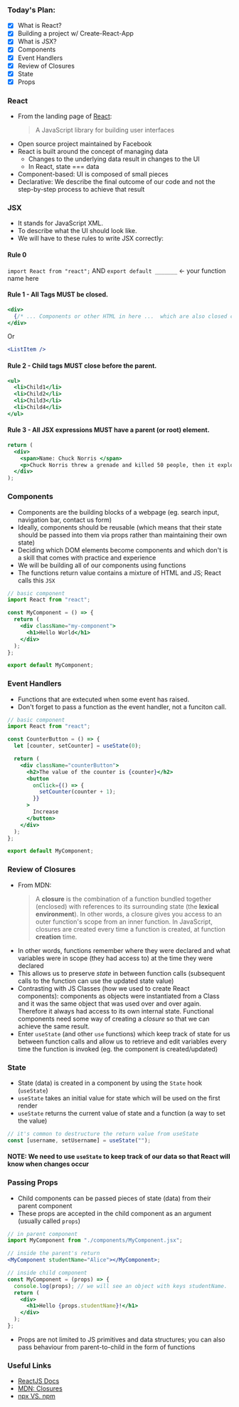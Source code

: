 ### Today's Plan:

- [x] What is React?
- [x] Building a project w/ Create-React-App
- [x] What is JSX?
- [x] Components
- [x] Event Handlers
- [x] Review of Closures
- [x] State
- [x] Props

### React

- From the landing page of [React](https://reactjs.org/):
  > A JavaScript library for building user interfaces
- Open source project maintained by Facebook
- React is built around the concept of managing data
  - Changes to the underlying data result in changes to the UI
  - In React, state === data
- Component-based: UI is composed of small pieces
- Declarative: We describe the final outcome of our code and not the step-by-step process to achieve that result

### JSX

- It stands for JavaScript XML.
- To describe what the UI should look like.
- We will have to these rules to write JSX correctly:

#### Rule 0

`import React from "react";` AND `export default _______` <- your function name here

#### Rule 1 - All Tags MUST be closed.

```jsx
<div>
  {/* ... Components or other HTML in here ...  which are also closed correctly! */}
</div>
```

Or

```jsx
<ListItem />
```

#### Rule 2 - Child tags MUST close before the parent.

```jsx
<ul>
  <li>Child1</li>
  <li>Child2</li>
  <li>Child3</li>
  <li>Child4</li>
</ul>
```

#### Rule 3 - All JSX expressions MUST have a parent (or root) element.

```jsx
return (
  <div>
    <span>Name: Chuck Norris </span>
    <p>Chuck Norris threw a grenade and killed 50 people, then it exploded.</p>
  </div>
);
```

### Components

- Components are the building blocks of a webpage (eg. search input, navigation bar, contact us form)
- Ideally, components should be reusable (which means that their state should be passed into them via props rather than maintaining their own state)
- Deciding which DOM elements become components and which don't is a skill that comes with practice and experience
- We will be building all of our components using functions
- The functions return value contains a mixture of HTML and JS; React calls this `JSX`

```jsx
// basic component
import React from "react";

const MyComponent = () => {
  return (
    <div className="my-component">
      <h1>Hello World</h1>
    </div>
  );
};

export default MyComponent;
```

### Event Handlers

- Functions that are extecuted when some event has raised.
- Don't forget to pass a function as the event handler, not a funciton call.

```jsx
// basic component
import React from "react";

const CounterButton = () => {
  let [counter, setCounter] = useState(0);

  return (
    <div className="counterButton">
      <h2>The value of the counter is {counter}</h2>
      <button
        onClick={() => {
          setCounter(counter + 1);
        }}
      >
        Increase
      </button>
    </div>
  );
};

export default MyComponent;
```

### Review of Closures

- From MDN:
  > A **closure** is the combination of a function bundled together (enclosed) with references to its surrounding state (the **lexical environment**). In other words, a closure gives you access to an outer function's scope from an inner function. In JavaScript, closures are created every time a function is created, at function **creation** time.
- In other words, functions remember where they were declared and what variables were in scope (they had access to) at the time they were declared
- This allows us to preserve _state_ in between function calls (subsequent calls to the function can use the updated state value)
- Contrasting with JS Classes (how we used to create React components): components as objects were instantiated from a Class and it was the same object that was used over and over again. Therefore it always had access to its own internal state. Functional components need some way of creating a _closure_ so that we can achieve the same result.
- Enter `useState` (and other `use` functions) which keep track of state for us between function calls and allow us to retrieve and edit variables every time the function is invoked (eg. the component is created/updated)

### State

- State (data) is created in a component by using the `State` hook (`useState`)
- `useState` takes an initial value for state which will be used on the first render
- `useState` returns the current value of state and a function (a way to set the value)

```js
// it's common to destructure the return value from useState
const [username, setUsername] = useState("");
```

#### NOTE: We need to use `useState` to keep track of our data so that React will know when changes occur

### Passing Props

- Child components can be passed pieces of state (data) from their parent component
- These props are accepted in the child component as an argument (usually called `props`)

```jsx
// in parent component
import MyComponent from "./components/MyComponent.jsx";

// inside the parent's return
<MyComponent studentName="Alice"></MyComponent>;

// inside child component
const MyComponent = (props) => {
  console.log(props); // we will see an object with keys studentName.
  return (
    <div>
      <h1>Hello {props.studentName}!</h1>
    </div>
  );
};
```

- Props are not limited to JS primitives and data structures; you can also pass behaviour from parent-to-child in the form of functions

### Useful Links

- [ReactJS Docs](https://reactjs.org/docs/getting-started.html)
- [MDN: Closures](https://developer.mozilla.org/en-US/docs/Web/JavaScript/Closures)
- [npx VS. npm](https://stackoverflow.com/questions/50605219/difference-between-npx-and-npm)
